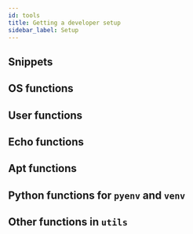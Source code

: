 ```yaml
---
id: tools
title: Getting a developer setup
sidebar_label: Setup
---
```


## Snippets

## OS functions

## User functions

## Echo functions

## Apt functions

## Python functions for `pyenv` and `venv`

## Other functions in `utils`

